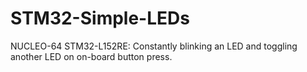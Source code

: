 # STM32-Simple-LEDs
NUCLEO-64 STM32-L152RE: Constantly blinking an LED and toggling another LED on on-board button press.
